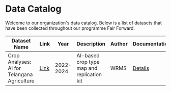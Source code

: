 <link rel="stylesheet" href="assets/css/style.css">

# Data Catalog

Welcome to our organization's data catalog. Below is a list of datasets that have been collected throughout our programme Fair Forward.

| Dataset Name | Link | Year | Description | Author | Documentation | Use-Case |
|------------ | ---- | ---- | ----------- | ------ | ------------- | --------|
| Crop Analyses: AI for Telangana Agriculture | [Link](https://dataexplorer.ts.adex.org.in/dataset/1da21f2b-87f6-4641-81bd-ed6bcd461303) | 2022-2024  | AI-based crop type map and replication kit | WRMS | [Details](datasets-documentation/telangana_crop_data_documentation.md) | [Use-Case](use-case-one-pager/telangana_crop_data_use_case.md) |
